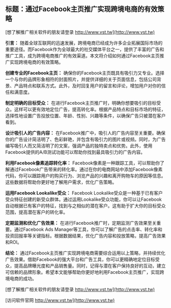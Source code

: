 ## **标题：通过Facebook主页推广实现跨境电商的有效策略**

[想了解推广相关软件的朋友请登录 http://www.vst.tw](http://www.vst.tw)

**引言：**
随着全球互联网的迅速发展，跨境电商已经成为许多企业拓展国际市场的重要途径。而Facebook作为全球最大的社交媒体平台之一，提供了丰富的广告和推广工具，成为跨境电商推广的有效渠道。本文将介绍如何通过Facebook主页推广实现跨境电商的有效策略。

**创建专业的Facebook主页：**
确保你的Facebook主页既具有吸引力又专业。选择一个与你的品牌形象相符的封面照片，并提供详细的关于页面信息，包括公司背景、产品特点和联系方式。此外，及时回复用户的留言和评论，增加用户对你的信任和满意度。

**制定明确的目标受众：**
在进行Facebook主页推广时，明确你想要吸引的目标受众。这样可以更有效地定位广告，提高转化率。根据产品特点和目标市场的特征，选择性地设置广告投放位置、年龄、性别、兴趣等条件，以确保广告只被潜在客户看到。

**设计吸引人的广告内容：**
在Facebook推广中，吸引人的广告内容至关重要。确保你的广告设计简洁明了、色彩鲜艳，并包含有吸引力的图片或视频。同时，为广告编写吸引人而又简洁明了的文案，强调产品的独特卖点和优势。此外，使用Facebook提供的A/B测试功能可以帮助你找到最具吸引力的广告内容。

**利用Facebook像素追踪转化率：**
Facebook像素是一种跟踪工具，可以帮助你了解通过Facebook广告带来的转化率。通过在你的电商网站中添加Facebook像素代码，你可以跟踪用户的购买行为、浏览产品的兴趣和离开购物车的原因等信息。这些数据将帮助你更好地了解用户需求，优化广告策略。

**运用Facebook Lookalike受众：**
Facebook Lookalike受众是一种基于已有客户受众特征创建的新受众群体。通过运用Lookalike受众功能，你可以让Facebook自动根据已有客户的特征，找到与之相似的潜在客户。这有助于扩大你的目标受众范围，提高潜在客户的转化率。

**定期监测和优化广告效果：**
在进行Facebook推广时，定期监测广告效果至关重要。通过Facebook Ads Manager等工具，你可以了解广告的点击率、转化率和投资回报率等关键指标。根据数据结果，优化广告内容和投放策略，提高广告效果和ROI。

**结论：**
通过Facebook主页推广实现跨境电商需要综合运用以上策略，并持续优化广告效果。借助Facebook的强大平台和广告工具，你可以更精确地定位目标受众，提高品牌曝光度和产品销售量。同时，记得与潜在客户保持良好的互动，建立可信赖的品牌形象。希望本文能够帮助你更好地利用Facebook主页推广，实现跨境电商的成功。

[想了解推广相关软件的朋友请登录 http://www.vst.tw](http://www.vst.tw)


[访问软件官网 http://www.vst.tw](http://www.vst.tw)
